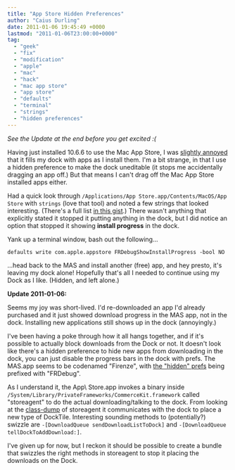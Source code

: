 ```yaml
---
title: "App Store Hidden Preferences"
author: "Caius Durling"
date: 2011-01-06 19:45:49 +0000
lastmod: "2011-01-06T23:00:00+0000"
tag:
  - "geek"
  - "fix"
  - "modification"
  - "apple"
  - "mac"
  - "hack"
  - "mac app store"
  - "app store"
  - "defaults"
  - "terminal"
  - "strings"
  - "hidden preferences"
---
```


*See the Update at the end before you get excited :(*

Having just installed 10.6.6 to use the Mac App Store, I was [slightly annoyed][tweet] that it fills my dock with apps as I install them. I'm a bit strange, in that I use a hidden preference to make the dock uneditable (it stops me accidentally dragging an app off.) But that means I can't drag off the Mac App Store installed apps either.

[tweet]: http://twitter.com/Caius/status/23096911170899968

Had a quick look through `/Applications/App Store.app/Contents/MacOS/App Store` with `strings` (love that tool) and noted a few strings that looked interesting. (There's a full list [in this gist][gist].) There wasn't anything that explicitly stated it stopped it putting anything in the dock, but I did notice an option that stopped it showing **install progress** in the dock.

[gist]: https://gist.github.com/768442

Yank up a terminal window, bash out the following...

```shell
defaults write com.apple.appstore FRDebugShowInstallProgress -bool NO
```

...head back to the MAS and install another (free) app, and hey presto, it's leaving my dock alone! Hopefully that's all I needed to continue using my Dock as I like. (Hidden, and left alone.)

**Update 2011-01-06:**

Seems my joy was short-lived. I'd re-downloaded an app I'd already purchased and it just showed download progress in the MAS app, not in the dock. Installing new applications still shows up in the dock (annoyingly.)

I've been having a poke through how it all hangs together, and if it's possible to actually block downloads from the Dock or not. It doesn't look like there's a hidden preference to hide new apps from downloading in the dock, you can just disable the progress bars in the dock with prefs. The MAS.app seems to be codenamed "Firenze", with [the "hidden" prefs][firenzeprefs] being prefixed with "FRDebug".

[firenzeprefs]: https://gist.github.com/768829

As I understand it, the App\ Store.app invokes a binary inside `/System/Library/PrivateFrameworks/CommerceKit.framework` called "storeagent" to do the actual downloading/talking to the dock. From looking at the [class-dump][storeagentdump] of storeagent it communicates with the dock to place a new type of DockTile. Interesting sounding methods to (potentially?) swizzle are `-[DownloadQueue sendDownloadListToDock]` and `-[DownloadQueue tellDockToAddDownload:]`.

[storeagentdump]: https://gist.github.com/768837

I've given up for now, but I reckon it should be possible to create a bundle that swizzles the right methods in storeagent to stop it placing the downloads on the Dock.
